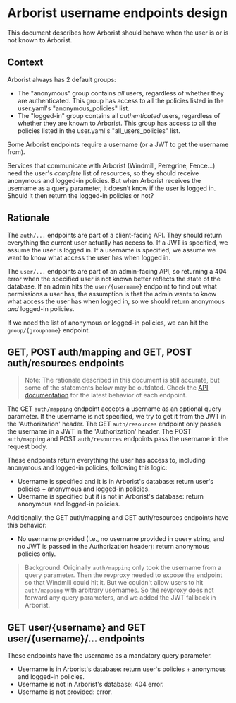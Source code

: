 # Arborist username endpoints design

This document describes how Arborist should behave when the user is or is not known to Arborist.

## Context

Arborist always has 2 default groups:
- The "anonymous" group contains _all_ users, regardless of whether they are authenticated. This group has access to all the policies listed in the user.yaml's "anonymous_policies" list.
- The "logged-in" group contains all _authenticated_ users, regardless of whether they are known to Arborist. This group has access to all the policies listed in the user.yaml's "all_users_policies" list.

Some Arborist endpoints require a username (or a JWT to get the username from).

Services that communicate with Arborist (Windmill, Peregrine, Fence...) need the user's _complete_ list of resources, so they should receive anonymous and logged-in policies. But when Arborist receives the username as a query parameter, it doesn’t know if the user is logged in. Should it then return the logged-in policies or not?

## Rationale

The `auth/...` endpoints are part of a client-facing API. They should return everything the current user actually has access to. If a JWT is specified, we assume the user is logged in. If a username is specified, we assume we want to know what access the user has when logged in.

The `user/...` endpoints are part of an admin-facing API, so returning a 404 error when the specified user is not known better reflects the state of the database. If an admin hits the `user/{username}` endpoint to find out what permissions a user has, the assumption is that the admin wants to know what access the user has when logged in, so we should return anonymous _and_ logged-in policies.

If we need the list of anonymous or logged-in policies, we can hit the `group/{groupname}` endpoint.

## GET, POST auth/mapping and GET, POST auth/resources endpoints

> Note: The rationale described in this document is still accurate, but some of the statements below may be outdated. Check the [API documentation](https://petstore.swagger.io/?url=https://raw.githubusercontent.com/uc-cdis/arborist/master/docs/openapi.yaml#/) for the latest behavior of each endpoint.

The GET `auth/mapping` endpoint accepts a username as an optional query parameter. If the username is not specified, we try to get it from the JWT in the 'Authorization' header.
The GET `auth/resources` endpoint only passes the username in a JWT in the 'Authorization' header. 
The POST `auth/mapping` and POST `auth/resources` endpoints pass the username in the request body.

These endpoints return everything the user has access to, including anonymous and logged-in policies, following this logic:
- Username is specified and it is in Arborist's database: return user's policies + anonymous and logged-in policies.
- Username is specified but it is not in Arborist's database: return anonymous and logged-in policies.

Additionally, the GET auth/mapping and GET auth/resources endpoints have this behavior:
- No username provided (I.e., no username provided in query string, and no JWT is passed in the Authorization header): return anonymous policies only.

>Background: Originally `auth/mapping` only took the username from a query parameter. Then the revproxy needed to expose the endpoint so that Windmill could hit it. But we couldn't allow users to hit `auth/mapping` with arbitrary usernames. So the revproxy does not forward any query parameters, and we added the JWT fallback in Arborist.

## GET user/{username} and GET user/{username}/... endpoints

These endpoints have the username as a mandatory query parameter.
- Username is in Arborist's database: return user's policies + anonymous and logged-in policies.
- Username is not in Arborist's database: 404 error.
- Username is not provided: error.
